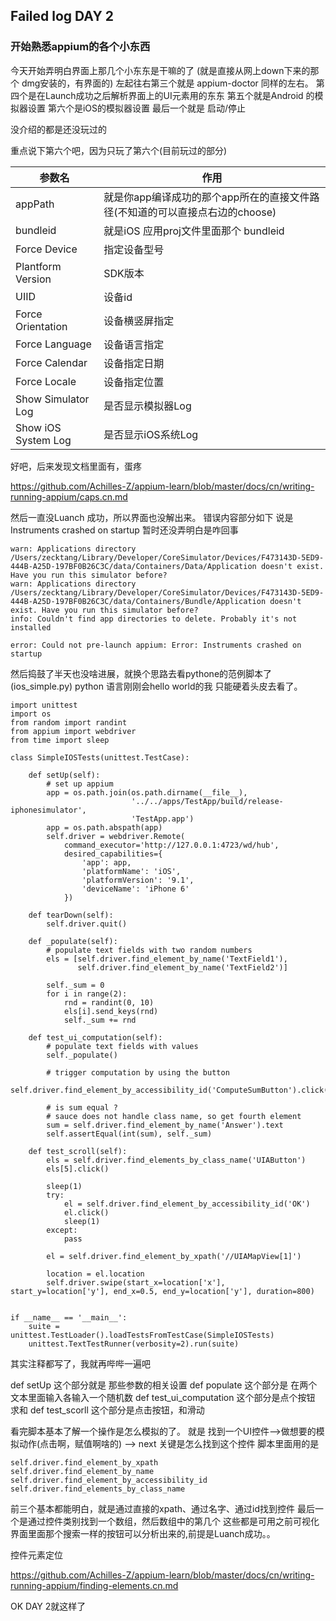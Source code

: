 ## Failed log DAY 2

### 开始熟悉appium的各个小东西

今天开始弄明白界面上那几个小东东是干嘛的了
(就是直接从网上down下来的那个 dmg安装的，有界面的)
左起往右第三个就是 appium-doctor 同样的左右。
第四个是在Launch成功之后解析界面上的UI元素用的东东
第五个就是Android 的模拟器设置
第六个是iOS的模拟器设置
最后一个就是 启动/停止 

没介绍的都是还没玩过的

重点说下第六个吧，因为只玩了第六个(目前玩过的部分)

| 参数名 | 作用
| --------   | ---------- 
|appPath |就是你app编译成功的那个app所在的直接文件路径(不知道的可以直接点右边的choose)
|bundleid| 就是iOS 应用proj文件里面那个 bundleid
|Force Device |指定设备型号
|Plantform Version |SDK版本
|UIID | 设备id
|Force Orientation | 设备横竖屏指定
|Force Language | 设备语言指定
|Force Calendar | 设备指定日期
|Force Locale | 设备指定位置
|Show Simulator Log | 是否显示模拟器Log
|Show iOS System Log | 是否显示iOS系统Log

好吧，后来发现文档里面有，蛋疼

https://github.com/Achilles-Z/appium-learn/blob/master/docs/cn/writing-running-appium/caps.cn.md

然后一直没Luanch 成功，所以界面也没解出来。
错误内容部分如下 说是Instruments crashed on startup 
暂时还没弄明白是咋回事
```
warn: Applications directory /Users/zecktang/Library/Developer/CoreSimulator/Devices/F473143D-5ED9-444B-A25D-197BF0B26C3C/data/Containers/Data/Application doesn't exist. Have you run this simulator before?
warn: Applications directory /Users/zecktang/Library/Developer/CoreSimulator/Devices/F473143D-5ED9-444B-A25D-197BF0B26C3C/data/Containers/Bundle/Application doesn't exist. Have you run this simulator before?
info: Couldn't find app directories to delete. Probably it's not installed

error: Could not pre-launch appium: Error: Instruments crashed on startup
```

然后捣鼓了半天也没啥进展，就换个思路去看pythone的范例脚本了(ios_simple.py)
python 语言刚刚会hello world的我 只能硬着头皮去看了。

```
import unittest
import os
from random import randint
from appium import webdriver
from time import sleep

class SimpleIOSTests(unittest.TestCase):

    def setUp(self):
        # set up appium
        app = os.path.join(os.path.dirname(__file__),
                           '../../apps/TestApp/build/release-iphonesimulator',
                           'TestApp.app')
        app = os.path.abspath(app)
        self.driver = webdriver.Remote(
            command_executor='http://127.0.0.1:4723/wd/hub',
            desired_capabilities={
                'app': app,
                'platformName': 'iOS',
                'platformVersion': '9.1',
                'deviceName': 'iPhone 6'
            })

    def tearDown(self):
        self.driver.quit()

    def _populate(self):
        # populate text fields with two random numbers
        els = [self.driver.find_element_by_name('TextField1'),
               self.driver.find_element_by_name('TextField2')]

        self._sum = 0
        for i in range(2):
            rnd = randint(0, 10)
            els[i].send_keys(rnd)
            self._sum += rnd

    def test_ui_computation(self):
        # populate text fields with values
        self._populate()

        # trigger computation by using the button
        self.driver.find_element_by_accessibility_id('ComputeSumButton').click()

        # is sum equal ?
        # sauce does not handle class name, so get fourth element
        sum = self.driver.find_element_by_name('Answer').text
        self.assertEqual(int(sum), self._sum)

    def test_scroll(self):
        els = self.driver.find_elements_by_class_name('UIAButton')
        els[5].click()

        sleep(1)
        try:
            el = self.driver.find_element_by_accessibility_id('OK')
            el.click()
            sleep(1)
        except:
            pass

        el = self.driver.find_element_by_xpath('//UIAMapView[1]')

        location = el.location
        self.driver.swipe(start_x=location['x'], start_y=location['y'], end_x=0.5, end_y=location['y'], duration=800)


if __name__ == '__main__':
    suite = unittest.TestLoader().loadTestsFromTestCase(SimpleIOSTests)
    unittest.TextTestRunner(verbosity=2).run(suite)
  ```

其实注释都写了，我就再哔哔一遍吧

def setUp 这个部分就是 那些参数的相关设置
def populate  这个部分是 在两个文本里面输入各输入一个随机数
def test_ui_computation 这个部分是点个按钮 求和
def test_scorll 这个部分是点击按钮，和滑动

看完脚本基本了解一个操作是怎么模拟的了。
就是  找到一个UI控件-->做想要的模拟动作(点击啊，赋值啊啥的) --> next
关键是怎么找到这个控件
脚本里面用的是
```
self.driver.find_element_by_xpath
self.driver.find_element_by_name
self.driver.find_element_by_accessibility_id
self.driver.find_elements_by_class_name
```
前三个基本都能明白，就是通过直接的xpath、通过名字、通过id找到控件
最后一个是通过控件类别找到一个数组，然后数组中的第几个
这些都是可用之前可视化界面里面那个搜索一样的按钮可以分析出来的,前提是Luanch成功。。

控件元素定位

https://github.com/Achilles-Z/appium-learn/blob/master/docs/cn/writing-running-appium/finding-elements.cn.md

OK DAY 2就这样了






